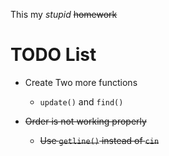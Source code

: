 
This my *stupid* <del>homework</del>


<a id="orgd8a986d"></a>

# TODO List

-   Create Two more functions
    -   `update()` and `find()`

-   <del>Order is not working properly</del>
    -   <del>Use `getline()` instead of `cin`</del>

